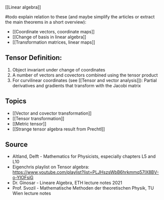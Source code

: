 [[Linear algebra]]


#todo explain relation to these (and maybe simplify the articles or extract the main theorems in a short overview):
- [[Coordinate vectors, coordinate maps]]
- [[Change of basis in linear algebra]]
- [[Transformation matrices, linear maps]]


## Tensor Definition:
1. Object invariant under change of coordinates
2. A number of vectors and covectors combined using the tensor product
3. For curvilinear coordinates (see [[Tensor and vector analysis]]): Partial derivatives and gradients that transform with the Jacobi matrix


## Topics
- [[Vector and covector transformation]]
- [[Tensor transformation]]
- [[Metric tensor]]
- [[Strange tensor algebra result from Prechtl]]


## Source
- Altland, Delft - Mathematics for Physicists, especially chapters L5 and L10
- Eigenchris playlist on Tensor algebra: https://www.youtube.com/playlist?list=PLJHszsWbB6hrkmmq57lX8BV-o-YIOFsiG
- Dr. Ginosar - Lineare Algebra, ETH lecture notes 2021
- Prof. Svozil - Mathematische Methoden der theoretischen Physik, TU Wien lecture notes


